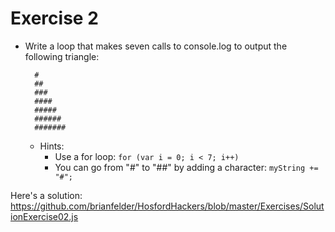 Exercise 2
==


* Write a loop that makes seven calls to console.log to output the following triangle:

        #
        ##
        ###
        ####
        #####
        ######
        #######

  * Hints:
    * Use a for loop: `for (var i = 0; i < 7; i++)`
    * You can go from "#" to "##" by adding a character: `myString += "#";`

Here's a solution: https://github.com/brianfelder/HosfordHackers/blob/master/Exercises/SolutionExercise02.js
